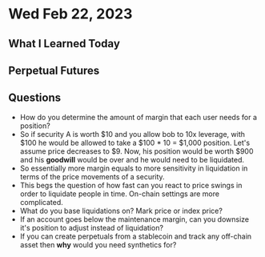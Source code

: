 # Wed Feb 22, 2023

## What I Learned Today

## Perpetual Futures

## Questions

- How do you determine the amount of margin that each user needs for a position?
- So if security A is worth $10 and you allow bob to 10x leverage, with $100 he would be allowed to take a $100 * 10 = $1,000 position. Let's assume price decreases to $9. Now, his position would be worth $900 and his **goodwill** would be over and he would need to be liquidated.
- So essentially more margin equals to more sensitivity in liquidation in terms of the price movements of a security.
- This begs the question of how fast can you react to price swings in order to liquidate people in time. On-chain settings are more complicated.
- What do you base liquidations on? Mark price or index price?
- If an account goes below the maintenance margin, can you downsize it's position to adjust instead of liquidation?
- If you can create perpetuals from a stablecoin and track any off-chain asset then **why** would you need synthetics for?